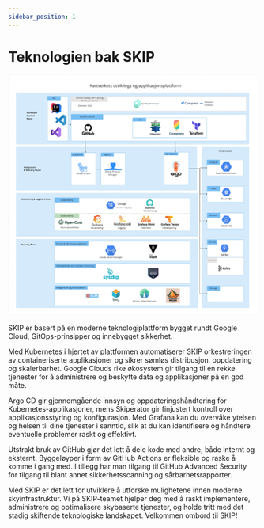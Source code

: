 ```yaml
---
sidebar_position: 1
---
```


# Teknologien bak SKIP

![Oversikt over teknologier brukt i SKIP gjengitt under](img/technologies.png)

SKIP er basert på en moderne teknologiplattform bygget rundt Google Cloud,
GitOps-prinsipper og innebygget sikkerhet.

Med Kubernetes i hjertet av plattformen automatiserer SKIP orkestreringen av
containeriserte applikasjoner og sikrer sømløs distribusjon, oppdatering og
skalerbarhet. Google Clouds rike økosystem gir tilgang til en rekke tjenester
for å administrere og beskytte data og applikasjoner på en god måte.

Argo CD gir gjennomgående innsyn og oppdateringshåndtering for
Kubernetes-applikasjoner, mens Skiperator gir finjustert kontroll over
applikasjonsstyring og konfigurasjon. Med Grafana kan du overvåke ytelsen og
helsen til dine tjenester i sanntid, slik at du kan identifisere og håndtere
eventuelle problemer raskt og effektivt.

Utstrakt bruk av GitHub gjør det lett å dele kode med andre, både internt og
eksternt. Byggeløyper i form av GitHub Actions er fleksible og raske å komme
i gang med. I tillegg har man tilgang til GitHub Advanced Security for tilgang
til blant annet sikkerhetsscanning og sårbarhetsrapporter.

Med SKIP er det lett for utviklere å utforske mulighetene innen moderne
skyinfrastruktur. Vi på SKIP-teamet hjelper deg med å raskt implementere,
administrere og optimalisere skybaserte tjenester, og holde tritt med det stadig
skiftende teknologiske landskapet. Velkommen ombord til SKIP!

